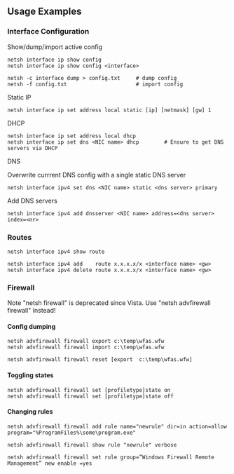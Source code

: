 ## Usage Examples

### Interface Configuration

Show/dump/import active config

    netsh interface ip show config
    netsh interface ip show config <interface>
    
    netsh -c interface dump > config.txt     # dump config
    netsh -f config.txt                      # import config

Static IP

    netsh interface ip set address local static [ip] [netmask] [gw] 1
    
DHCP 

    netsh interface ip set address local dhcp
    netsh interface ip set dns <NIC name> dhcp        # Ensure to get DNS servers via DHCP
    
DNS

Overwrite currrent DNS config with a single static DNS server

    netsh interface ipv4 set dns <NIC name> static <dns server> primary
    
Add DNS servers

    netsh interface ipv4 add dnsserver <NIC name> address=<dns server> index=<nr>
    
### Routes

    netsh interface ipv4 show route
    
    netsh interface ipv4 add    route x.x.x.x/x <interface name> <gw>
    netsh interface ipv4 delete route x.x.x.x/x <interface name> <gw>
    
### Firewall

Note "netsh firewall" is deprecated since Vista. Use "netsh advfirewall firewall" instead!

#### Config dumping

    netsh advfirewall firewall export c:\temp\wfas.wfw
    netsh advfirewall firewall import c:\temp\wfas.wfw
    
    netsh advfirewall firewall reset [export  c:\temp\wfas.wfw]
    
#### Toggling states

    netsh advfirewall firewall set [profiletype]state on
    netsh advfirewall firewall set [profiletype]state off
    
#### Changing rules

    netsh advfirewall firewall add rule name="newrule" dir=in action=allow program="%ProgramFiles%\some\program.exe"
    
    netsh advfirewall firewall show rule "newrule" verbose
    
    netsh advfirewall firewall set rule group=”Windows Firewall Remote Management” new enable =yes
